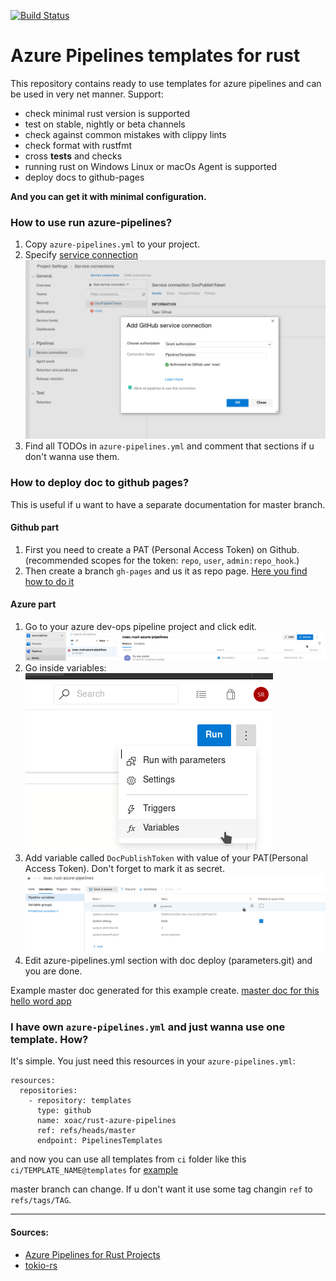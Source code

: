 [![Build Status](https://dev.azure.com/sylwesterrapala/azure-piplines/_apis/build/status/xoac.rust-azure-pipelines?branchName=master)](https://dev.azure.com/sylwesterrapala/azure-piplines/_build/latest?definitionId=3&branchName=master)

# Azure Pipelines templates for rust

This repository contains ready to use templates for azure pipelines and can be used in very net manner.
Support:
- check minimal rust version is supported
- test on stable, nightly or beta channels
- check against common mistakes with clippy lints
- check format with rustfmt 
- cross **tests** and checks
- running rust on Windows Linux or macOs Agent is supported
- deploy docs to github-pages

**And you can get it with minimal configuration.**

### How to use run azure-pipelines?

1. Copy `azure-pipelines.yml` to your project.
2. Specify [service connection](https://docs.microsoft.com/pl-pl/azure/devops/pipelines/library/service-endpoints?view=azure-devops)
![](img/service_connection_pipelines.png)
3. Find all TODOs in `azure-pipelines.yml` and comment that sections if u don't wanna use them.

### How to deploy doc to github pages? 
This is useful if u want to have a separate documentation for master branch.

#### Github part
1. First you need to create a PAT (Personal Access Token) on Github. (recommended scopes for the token: `repo`, `user`, `admin:repo_hook`.)
2. Then create a branch `gh-pages` and us it as repo page. [Here you find how to do it](https://help.github.com/en/articles/configuring-a-publishing-source-for-github-pages#enabling-github-pages-to-publish-your-site-from-master-or-gh-pages)

#### Azure part

1. Go to your azure dev-ops pipeline project and click edit.  
![](img/doc_deploy1.png)  
2. Go inside variables:  
![](img/doc_deploy2.png)  
3. Add variable called `DocPublishToken` with value of your PAT(Personal Access Token). Don't forget to mark it as secret.  
![](img/doc_deploy3.png)  
4. Edit azure-pipelines.yml section with doc deploy (parameters.git) and you are done.

Example master doc generated for this example create.
[master doc for this hello word app](https://xoac.github.io/rust-azure-pipelines/doc/rust_azure_pipelines/)

### I have own `azure-pipelines.yml` and just wanna use one template. How?
It's simple. You just need this resources in your `azure-pipelines.yml`:
```
resources:
  repositories:
    - repository: templates
      type: github
      name: xoac/rust-azure-pipelines
      ref: refs/heads/master
      endpoint: PipelinesTemplates
```

and now you can use all templates from `ci` folder like this `ci/TEMPLATE_NAME@templates` for [example](https://github.com/xoac/rust-azure-pipelines/blob/688c24b239cc7b4d4b5c89dbee321df468cf3825/azure-pipelines.yml#L19)

master branch can change. If u don't want it use some tag changin `ref` to `refs/tags/TAG`.


----

#### Sources:
* [Azure Pipelines for Rust Projects](https://nbsoftsolutions.com/blog/azure-pipelines-for-rust-projects)
* [tokio-rs](https://github.com/tokio-rs/tokio)

